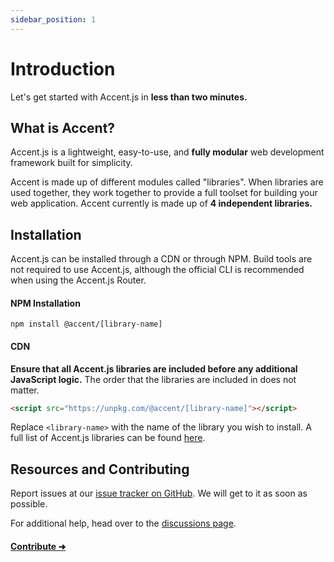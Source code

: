 ```yaml
---
sidebar_position: 1
---
```


# Introduction

Let's get started with Accent.js in **less than two minutes.**

## What is Accent?

Accent.js is a lightweight, easy-to-use, and **fully modular** web development framework built for simplicity. 

Accent is made up of different modules called "libraries". When libraries are used together, they work together to provide a full toolset for building your web application. Accent currently is made up of **4 independent libraries.**

## Installation

Accent.js can be installed through a CDN or through NPM. Build tools are not required to use Accent.js, although the official CLI is recommended when using the Accent.js Router.

#### NPM Installation

```shell
npm install @accent/[library-name]
```

#### CDN

**Ensure that all Accent.js libraries are included **before** any additional JavaScript logic.** The order that the libraries are included in does not matter.

```html
<script src="https://unpkg.com/@accent/[library-name]"></script>
```

Replace `<library-name>` with the name of the library you wish to install. A full list of Accent.js libraries can be found [here](fundamentals/modularity#list-of-libraries).

## Resources and Contributing

Report issues at our [issue tracker on GitHub](https://github.com/sripkunda/accent/issues). We will get to it as soon as possible.

For additional help, head over to the [discussions page](https://github.com/sripkunda/accent/discussions).

#### [Contribute ➜](https://github.com/sripkunda/accent/issues)
